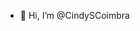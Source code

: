 - 👋 Hi, I’m @CindySCoimbra


<!---
CindySCoimbra/CindySCoimbra is a ✨ special ✨ repository because its `README.md` (this file) appears on your GitHub profile.
You can click the Preview link to take a look at your changes.
--->
